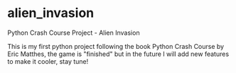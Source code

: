 # alien_invasion
Python Crash Course Project - Alien Invasion

This is my first python project following the book Python Crash Course by Eric Matthes, the game is "finished" but in the future I will add new features to make it cooler, stay tune!
